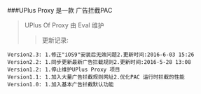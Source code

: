 ###UPlus Proxy 是一款 广告拦截PAC
>UPlus Of Proxy 由 Eval 维护
>>更新记录:  
```
Version2.3: 1.修正"iOS9"安装后无效问题2.更新时间:2016-6-03 15:26
Version2.2: 1.同步更新最新广告拦截规则2.更新时间:2016-5-28 13:08
Version1.2: 1.停止维护UPlus Proxy 项目
Version1.1: 1.加入大量广告拦截规则网址2.优化PAC 运行时拦截的性能
Version1.0: 1.加入基本广告拦截默认功能
```